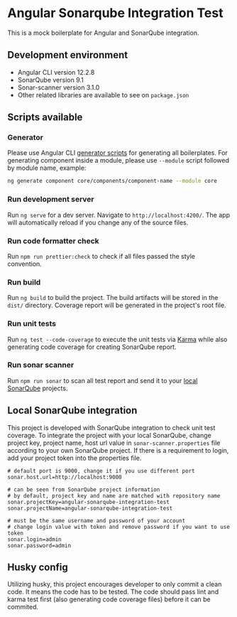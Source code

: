 # Angular Sonarqube Integration Test

This is a mock boilerplate for Angular and SonarQube integration.

## Development environment

- Angular CLI version 12.2.8
- SonarQube version 9.1
- Sonar-scanner version 3.1.0
- Other related libraries are available to see on `package.json`

## Scripts available

### Generator

Please use Angular CLI [generator scripts](https://angular.io/cli/generate) for generating all boilerplates. For generating component inside a module, please use `--module` script followed by module name, example:

```bash
ng generate component core/components/component-name --module core
```

### Run development server

Run `ng serve` for a dev server. Navigate to `http://localhost:4200/`. The app will automatically reload if you change any of the source files.

### Run code formatter check

Run `npm run prettier:check` to check if all files passed the style convention.

### Run build

Run `ng build` to build the project. The build artifacts will be stored in the `dist/` directory. Coverage report will be generated in the project's root file.

### Run unit tests

Run `ng test --code-coverage` to execute the unit tests via [Karma](https://karma-runner.github.io) while also generating code coverage for creating SonarQube report.

### Run sonar scanner

Run `npm run sonar` to scan all test report and send it to your [local SonarQube](##Local-SonarQube-integration) projects.

## Local SonarQube integration

This project is developed with SonarQube integration to check unit test coverage. To integrate the project with your local SonarQube, change project key, project name, host url value in `sonar-scanner.properties` file according to your own SonarQube project. If there is a requirement to login, add your project token into the properties file.

```properties
# default port is 9000, change it if you use different port
sonar.host.url=http://localhost:9000

# can be seen from SonarQube project information
# by default, project key and name are matched with repository name
sonar.projectKey=angular-sonarqube-integration-test
sonar.projectName=angular-sonarqube-integration-test

# must be the same username and password of your account
# change login value with token and remove password if you want to use token
sonar.login=admin
sonar.password=admin
```

## Husky config

Utilizing husky, this project encourages developer to only commit a clean code. It means the code has to be tested. The code should pass lint and karma test first (also generating code coverage files) before it can be commited.
